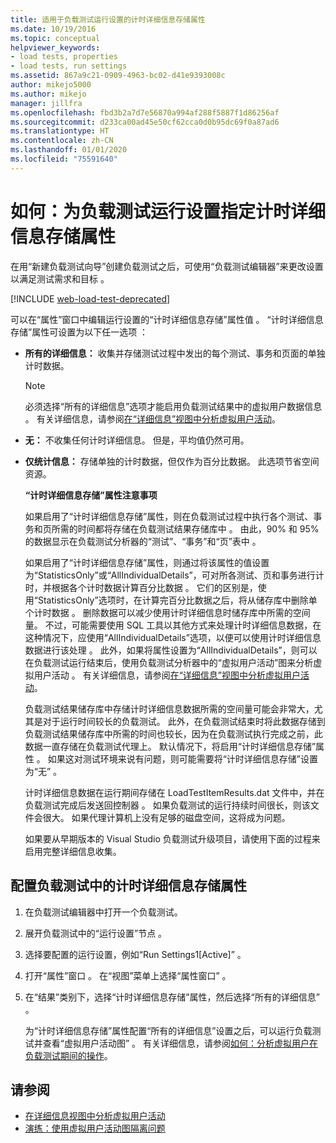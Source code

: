 ```yaml
---
title: 适用于负载测试运行设置的计时详细信息存储属性
ms.date: 10/19/2016
ms.topic: conceptual
helpviewer_keywords:
- load tests, properties
- load tests, run settings
ms.assetid: 867a9c21-0909-4963-bc02-d41e9393008c
author: mikejo5000
ms.author: mikejo
manager: jillfra
ms.openlocfilehash: fbd3b2a7d7e56870a994af288f5887f1d86256af
ms.sourcegitcommit: d233ca00ad45e50cf62cca0d0b95dc69f0a87ad6
ms.translationtype: HT
ms.contentlocale: zh-CN
ms.lasthandoff: 01/01/2020
ms.locfileid: "75591640"
---
```

# <a name="how-to-specify-the-timing-details-storage-property-for-a-load-test-run-setting"></a>如何：为负载测试运行设置指定计时详细信息存储属性

在用“新建负载测试向导”创建负载测试之后，可使用“负载测试编辑器”来更改设置以满足测试需求和目标   。

[!INCLUDE [web-load-test-deprecated](includes/web-load-test-deprecated.md)]

可以在“属性”窗口中编辑运行设置的“计时详细信息存储”属性值   。 “计时详细信息存储”属性可设置为以下任一选项  ：

- **所有的详细信息：** 收集并存储测试过程中发出的每个测试、事务和页面的单独计时数据。

  > [!NOTE]
  > 必须选择“所有的详细信息”选项才能启用负载测试结果中的虚拟用户数据信息  。 有关详细信息，请参阅[在“详细信息”视图中分析虚拟用户活动](../test/analyze-load-test-virtual-user-activity-in-the-details-view.md)。

- **无：** 不收集任何计时详细信息。 但是，平均值仍然可用。

- **仅统计信息：** 存储单独的计时数据，但仅作为百分比数据。 此选项节省空间资源。

  **“计时详细信息存储”属性注意事项**

  如果启用了“计时详细信息存储”属性，则在负载测试过程中执行各个测试、事务和页所需的时间都将存储在负载测试结果存储库中  。 由此，90% 和 95% 的数据显示在负载测试分析器的“测试”、“事务”和“页”表中     。

  如果启用了“计时详细信息存储”属性，则通过将该属性的值设置为“StatisticsOnly”或“AllIndividualDetails”，可对所各测试、页和事务进行计时，并根据各个计时数据计算百分比数据    。 它们的区别是，使用“StatisticsOnly”选项时，在计算完百分比数据之后，将从储存库中删除单个计时数据  。 删除数据可以减少使用计时详细信息时储存库中所需的空间量。 不过，可能需要使用 SQL 工具以其他方式来处理计时详细信息数据，在这种情况下，应使用“AllIndividualDetails”选项，以便可以使用计时详细信息数据进行该处理  。 此外，如果将属性设置为“AllIndividualDetails”，则可以在负载测试运行结束后，使用负载测试分析器中的“虚拟用户活动”图来分析虚拟用户活动    。 有关详细信息，请参阅[在“详细信息”视图中分析虚拟用户活动](../test/analyze-load-test-virtual-user-activity-in-the-details-view.md)。

  负载测试结果储存库中存储计时详细信息数据所需的空间量可能会非常大，尤其是对于运行时间较长的负载测试。 此外，在负载测试结束时将此数据存储到负载测试结果储存库中所需的时间也较长，因为在负载测试执行完成之前，此数据一直存储在负载测试代理上。 默认情况下，将启用“计时详细信息存储”属性  。 如果这对测试环境来说有问题，则可能需要将“计时详细信息存储”设置为“无”   。

  计时详细信息数据在运行期间存储在 LoadTestItemResults.dat 文件中，并在负载测试完成后发送回控制器  。 如果负载测试的运行持续时间很长，则该文件会很大。 如果代理计算机上没有足够的磁盘空间，这将成为问题。

  如果要从早期版本的 Visual Studio 负载测试升级项目，请使用下面的过程来启用完整详细信息收集。

## <a name="to-configure-the-timing-details-storage-property-in-a-load-test"></a>配置负载测试中的计时详细信息存储属性

1. 在负载测试编辑器中打开一个负载测试。

2. 展开负载测试中的“运行设置”节点  。

3. 选择要配置的运行设置，例如“Run Settings1[Active]”  。

4. 打开“属性”窗口  。 在“视图”菜单上选择“属性窗口”   。

5. 在“结果”类别下，选择“计时详细信息存储”属性，然后选择“所有的详细信息”    。

     为“计时详细信息存储”属性配置“所有的详细信息”设置之后，可以运行负载测试并查看“虚拟用户活动图”    。 有关详细信息，请参阅[如何：分析虚拟用户在负载测试期间的操作](../test/how-to-analyze-virtual-user-activity-during-a-load-test.md)。

## <a name="see-also"></a>请参阅

- [在详细信息视图中分析虚拟用户活动](../test/analyze-load-test-virtual-user-activity-in-the-details-view.md)
- [演练：使用虚拟用户活动图隔离问题](../test/walkthrough-use-the-virtual-user-activity-chart-to-isolate-issues.md)
